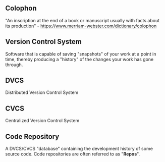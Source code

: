 ## Colophon
"An inscription at the end of a book or manuscript usually with facts about its production" - https://www.merriam-webster.com/dictionary/colophon

## Version Control System
Software that is capable of saving "snapshots" of your work at a point in time, thereby producing a "history" of the changes your work has gone through.

## DVCS
Distributed Version Control System

## CVCS
Centralized Version Control System

## Code Repository
A DVCS/CVCS "database" containing the development history of some source code. Code repositories are often referred to as "**Repos**".

